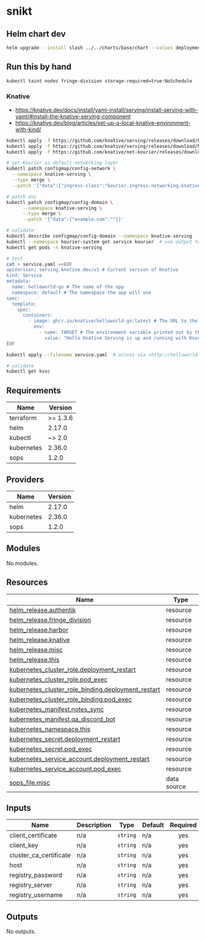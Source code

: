 # snikt

## Helm chart dev

```bash
helm upgrade --install slash ../../charts/base/chart --values deployments/tools/slash.yaml --namespace tools
```

## Run this by hand

```bash
kubectl taint nodes fringe-division storage-required=true:NoSchedule
```

### Knative

- <https://knative.dev/docs/install/yaml-install/serving/install-serving-with-yaml/#install-the-knative-serving-component>
- <https://knative.dev/blog/articles/set-up-a-local-knative-environment-with-kind/>

```bash
kubectl apply -f https://github.com/knative/serving/releases/download/knative-v1.16.0/serving-crds.yaml
kubectl apply -f https://github.com/knative/serving/releases/download/knative-v1.16.0/serving-core.yaml
kubectl apply -f https://github.com/knative/net-kourier/releases/download/knative-v1.16.0/kourier.yaml

# set Kourier as default networking layer
kubectl patch configmap/config-network \
  --namespace knative-serving \
  --type merge \
  --patch '{"data":{"ingress-class":"kourier.ingress.networking.knative.dev"}}'

# patch dns
kubectl patch configmap/config-domain \
      --namespace knative-serving \
      --type merge \
      --patch '{"data":{"example.com":""}}'

# validate
kubectl describe configmap/config-domain --namespace knative-serving
kubectl --namespace kourier-system get service kourier  # use output for reverse-proxy port later
kubectl get pods -n knative-serving

# test
cat > service.yaml <<EOF
apiVersion: serving.knative.dev/v1 # Current version of Knative
kind: Service
metadata:
  name: helloworld-go # The name of the app
  namespace: default # The namespace the app will use
spec:
  template:
    spec:
      containers:
        - image: ghcr.io/knative/helloworld-go:latest # The URL to the image of the app
          env:
            - name: TARGET # The environment variable printed out by the sample app
              value: "Hello Knative Serving is up and running with Kourier!!"
EOF

kubectl apply --filename service.yaml  # access via <http://helloworld-go.default.192.168.1.36.sslip.io:31080>, port is from Kourier HTTP NodePort

# validate
kubectl get ksvc
```

<!-- BEGIN_TF_DOCS -->
## Requirements

| Name | Version |
|------|---------|
| terraform | >= 1.3.6 |
| helm | 2.17.0 |
| kubectl | ~> 2.0 |
| kubernetes | 2.36.0 |
| sops | 1.2.0 |

## Providers

| Name | Version |
|------|---------|
| helm | 2.17.0 |
| kubernetes | 2.36.0 |
| sops | 1.2.0 |

## Modules

No modules.

## Resources

| Name | Type |
|------|------|
| [helm_release.authentik](https://registry.terraform.io/providers/hashicorp/helm/2.17.0/docs/resources/release) | resource |
| [helm_release.fringe_division](https://registry.terraform.io/providers/hashicorp/helm/2.17.0/docs/resources/release) | resource |
| [helm_release.harbor](https://registry.terraform.io/providers/hashicorp/helm/2.17.0/docs/resources/release) | resource |
| [helm_release.knative](https://registry.terraform.io/providers/hashicorp/helm/2.17.0/docs/resources/release) | resource |
| [helm_release.misc](https://registry.terraform.io/providers/hashicorp/helm/2.17.0/docs/resources/release) | resource |
| [helm_release.this](https://registry.terraform.io/providers/hashicorp/helm/2.17.0/docs/resources/release) | resource |
| [kubernetes_cluster_role.deployment_restart](https://registry.terraform.io/providers/hashicorp/kubernetes/2.36.0/docs/resources/cluster_role) | resource |
| [kubernetes_cluster_role.pod_exec](https://registry.terraform.io/providers/hashicorp/kubernetes/2.36.0/docs/resources/cluster_role) | resource |
| [kubernetes_cluster_role_binding.deployment_restart](https://registry.terraform.io/providers/hashicorp/kubernetes/2.36.0/docs/resources/cluster_role_binding) | resource |
| [kubernetes_cluster_role_binding.pod_exec](https://registry.terraform.io/providers/hashicorp/kubernetes/2.36.0/docs/resources/cluster_role_binding) | resource |
| [kubernetes_manifest.notes_sync](https://registry.terraform.io/providers/hashicorp/kubernetes/2.36.0/docs/resources/manifest) | resource |
| [kubernetes_manifest.qa_discord_bot](https://registry.terraform.io/providers/hashicorp/kubernetes/2.36.0/docs/resources/manifest) | resource |
| [kubernetes_namespace.this](https://registry.terraform.io/providers/hashicorp/kubernetes/2.36.0/docs/resources/namespace) | resource |
| [kubernetes_secret.deployment_restart](https://registry.terraform.io/providers/hashicorp/kubernetes/2.36.0/docs/resources/secret) | resource |
| [kubernetes_secret.pod_exec](https://registry.terraform.io/providers/hashicorp/kubernetes/2.36.0/docs/resources/secret) | resource |
| [kubernetes_service_account.deployment_restart](https://registry.terraform.io/providers/hashicorp/kubernetes/2.36.0/docs/resources/service_account) | resource |
| [kubernetes_service_account.pod_exec](https://registry.terraform.io/providers/hashicorp/kubernetes/2.36.0/docs/resources/service_account) | resource |
| [sops_file.misc](https://registry.terraform.io/providers/carlpett/sops/1.2.0/docs/data-sources/file) | data source |

## Inputs

| Name | Description | Type | Default | Required |
|------|-------------|------|---------|:--------:|
| client\_certificate | n/a | `string` | n/a | yes |
| client\_key | n/a | `string` | n/a | yes |
| cluster\_ca\_certificate | n/a | `string` | n/a | yes |
| host | n/a | `string` | n/a | yes |
| registry\_password | n/a | `string` | n/a | yes |
| registry\_server | n/a | `string` | n/a | yes |
| registry\_username | n/a | `string` | n/a | yes |

## Outputs

No outputs.
<!-- END_TF_DOCS -->
